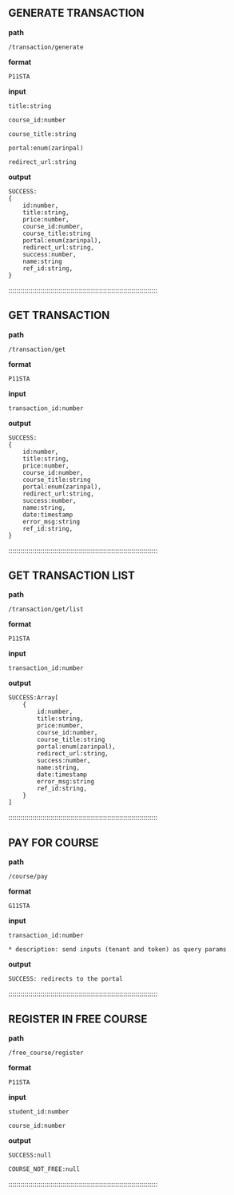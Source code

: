 ## GENERATE TRANSACTION

**path**

    /transaction/generate

**format**

    P11STA

**input**

    title:string

    course_id:number

    course_title:string

    portal:enum(zarinpal)

    redirect_url:string

**output**

    SUCCESS:
    {
        id:number,
        title:string,
        price:number,
        course_id:number,
        course_title:string
        portal:enum(zarinpal),
        redirect_url:string,
        success:number,
        name:string
        ref_id:string,
    }

::::::::::::::::::::::::::::::::::::::::::::::::::::::::::::::::::::::::::

## GET TRANSACTION

**path**

    /transaction/get

**format**

    P11STA

**input**

    transaction_id:number

**output**

    SUCCESS:
    {
        id:number,
        title:string,
        price:number,
        course_id:number,
        course_title:string
        portal:enum(zarinpal),
        redirect_url:string,
        success:number,
        name:string,
        date:timestamp
        error_msg:string
        ref_id:string,
    }

::::::::::::::::::::::::::::::::::::::::::::::::::::::::::::::::::::::::::

## GET TRANSACTION LIST

**path**

    /transaction/get/list

**format**

    P11STA

**input**

    transaction_id:number

**output**

    SUCCESS:Array[
        {
            id:number,
            title:string,
            price:number,
            course_id:number,
            course_title:string
            portal:enum(zarinpal),
            redirect_url:string,
            success:number,
            name:string,
            date:timestamp
            error_msg:string
            ref_id:string,
        }
    ]

::::::::::::::::::::::::::::::::::::::::::::::::::::::::::::::::::::::::::

## PAY FOR COURSE

**path**

    /course/pay

**format**

    G11STA 

**input**

    transaction_id:number

    * description: send inputs (tenant and token) as query params

**output**

    SUCCESS: redirects to the portal


::::::::::::::::::::::::::::::::::::::::::::::::::::::::::::::::::::::::::

## REGISTER IN FREE COURSE

**path**

    /free_course/register

**format**

    P11STA 

**input**

    student_id:number

    course_id:number

**output**

    SUCCESS:null

    COURSE_NOT_FREE:null


::::::::::::::::::::::::::::::::::::::::::::::::::::::::::::::::::::::::::
